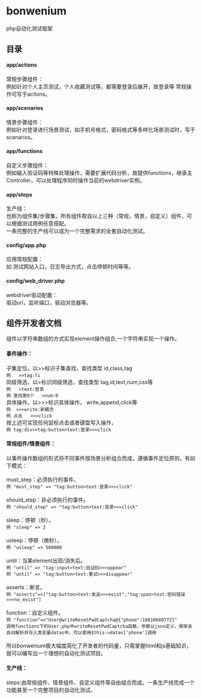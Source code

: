 # bonwenium
php自动化测试框架

##  目录
#### app/actions
常规步骤组件：<br>
例如针对个人主页测试，个人收藏测试等，都需要登录后展开，故登录等 常规操作可写于acitons。
#### app/scenarios
情景步骤组件：<br>
例如针对登录进行场景测试，如手机号格式，密码格式等多样化场景测试时，写于scenarios。
#### app/functions
自定义步骤组件：<br>
例如输入验证码等特殊处理操作，需要扩展代码分析，故提供functions，继承主Controller，可以处理程序同时操作当前的webdriver实例。
#### app/steps
生产线：<br>
也称为组件集/步骤集，所有组件取自以上三种（常规，情景，自定义）组件，可以根据测试用例任意搭配。<br>
一条完整的生产线可以成为一个完整需求的全套自动化测试。
#### config/app.php
应用常规配置：<br>
如 测试网站入口，日志导出方式，点击停顿时间等等。
#### config/web_driver.php
webdriver驱动配置：<br>
驱动url，监听端口，驱动浏览器等。

##  组件开发者文档
组件以字符串数组的方式实现element操作组合,一个字符串实现一个操作。<br>
#### 事件操作：<br>
子集定位，以>>标识子集查找，查找类型 id,class,tag<br>
`例   >>tag:li`<br>
同级筛选，以>标识同级筛选，查找类型 tag,id,text,num,css等<br>
`例   >text:登录`<br>
`例 查找第0个   >num:0`<br>
具体操作，以>>>标识具体操作， write,append,click等<br>
`例  >>>write:新概念`<br>
`例 点击   >>>click`<br>
按上述可实现任何鼠标点击或者键盘写入操作，<br>
`例 tag:div>>tag:button>text:登录>>>click`<br>
#### 常规组件/情景组件：<br>
以事件操作数组的形式将不同事件按场景分析组合而成，遵循事件定位原则，有如下模式：<br><br>
must_step：必须执行的事件。<br>
`例 "must_step" => "tag:button>text:登录>>>click"`<br><br>
should_step：非必须执行的事件。<br>
`例 "should_step" => "tag:button>text:登录>>>click"`<br><br>
sleep：停顿（秒）。<br>
`例 "sleep" => 2`<br><br>
usleep：停顿（微秒）。<br>
`例 "usleep" => 500000`<br><br>
until：当某element出现/消失后。<br>
`例 "until" => "tag:input>text:验证码>>>appear"`<br>
`例 "until" => "tag:button>text:重试>>>disappear"`<br><br>
asserts：断言。<br>
`例 "asserts"=>["tag:button>text:发送>>>exist","tag:span>text:密码错误>>>no_exist"]`<br><br>
function：自定义组件。<br>
`例 "function"=>"User@writeResetPwdCaptcha@{"phone":18810680772}"`<br>
`调用functions下的User.php中writeResetPwdCaptcha函数，参数以json定义，框架会自动解析并存入类变量datas中。可以使用$this->datas['phone']调用`<br><br>
所以bonwenium极大幅度简化了开发者的代码量，只需掌握html和js基础知识，就可以编写出一个理想的自动化测试项目。

#### 生产线：<br>
steps:由常规组件、情景组件、自定义组件等自由组合而成。一条生产线完成一个功能甚至一个完整项目的自动化测试。





